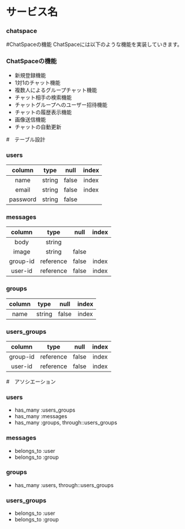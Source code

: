 # サービス名
### chatspace

#ChatSpaceの機能
ChatSpaceには以下のような機能を実装していきます。

### ChatSpaceの機能
* 新規登録機能
* 1対1のチャット機能
* 複数人によるグループチャット機能
* チャット相手の検索機能
* チャットグループへのユーザー招待機能
* チャットの履歴表示機能
* 画像送信機能
* チャットの自動更新

#　テーブル設計

### users
| column |  type  | null | index |
|:------:|:------:|:----:|:-----:|
| name   | string | false| index |
| email  | string | false| index |
|password| string | false|       |

### messages
| column |   type    | null | index |
|:------:|:---------:|:----:|:-----:|
| body   | string    |      |       |
| image  | string    | false|       |
|group-id| reference | false| index |
|user-id | reference | false| index |

### groups
| column |  type  | null | index |
|:------:|:------:|:----:|:-----:|
| name   | string | false| index |

### users_groups
| column |   type    | null | index |
|:------:|:---------:|:----:|:-----:|
|group-id| reference | false| index |
|user-id | reference | false| index |

#　アソシエーション
### users
* has_many :users_groups
* has_many :messages
* has_many :groups, through::users_groups

### messages
* belongs_to :user
* belongs_to :group

### groups
* has_many :users, through::users_groups

### users_groups
* belongs_to :user
* belongs_to :group
